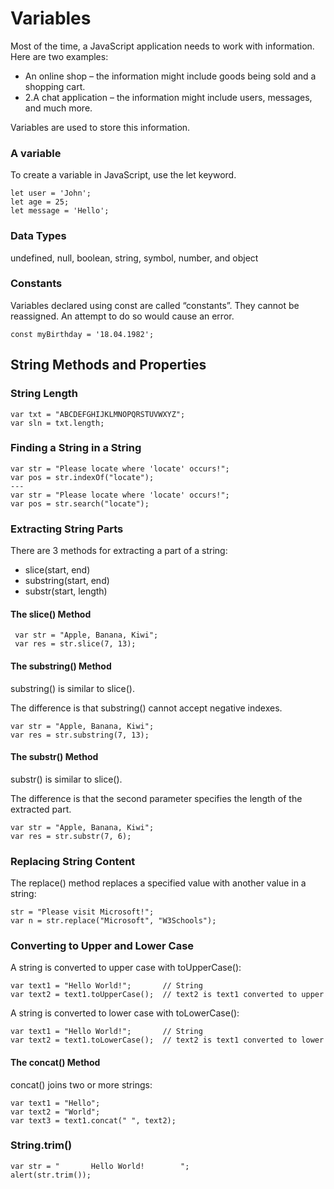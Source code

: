 # Variables

Most of the time, a JavaScript application needs to work with information. Here are two examples:

 - An online shop – the information might include goods being sold and a shopping cart.
 - 2.A chat application – the information might include users, messages, and much more.

Variables are used to store this information.

### A variable

To create a variable in JavaScript, use the let keyword.

    let user = 'John';
    let age = 25;
    let message = 'Hello';

### Data Types

undefined, null, boolean, string, symbol, number, and object

### Constants

Variables declared using const are called “constants”. They cannot be reassigned. An attempt to do so would cause an error.

    const myBirthday = '18.04.1982';

## String Methods and Properties

### String Length

    var txt = "ABCDEFGHIJKLMNOPQRSTUVWXYZ";
    var sln = txt.length;

### Finding a String in a String

    var str = "Please locate where 'locate' occurs!";
    var pos = str.indexOf("locate");
    ---
    var str = "Please locate where 'locate' occurs!";
    var pos = str.search("locate");

### Extracting String Parts

There are 3 methods for extracting a part of a string:

 - slice(start, end)
 - substring(start, end)
 - substr(start, length)

#### The slice() Method

     var str = "Apple, Banana, Kiwi";
     var res = str.slice(7, 13);

#### The substring() Method

substring() is similar to slice().

The difference is that substring() cannot accept negative indexes.

    var str = "Apple, Banana, Kiwi";
    var res = str.substring(7, 13);

#### The substr() Method

substr() is similar to slice().

The difference is that the second parameter specifies the length of the extracted part.

    var str = "Apple, Banana, Kiwi";
    var res = str.substr(7, 6);

### Replacing String Content

The replace() method replaces a specified value with another value in a string:

    str = "Please visit Microsoft!";
    var n = str.replace("Microsoft", "W3Schools");

### Converting to Upper and Lower Case

A string is converted to upper case with toUpperCase():

    var text1 = "Hello World!";       // String
    var text2 = text1.toUpperCase();  // text2 is text1 converted to upper

A string is converted to lower case with toLowerCase():

    var text1 = "Hello World!";       // String
    var text2 = text1.toLowerCase();  // text2 is text1 converted to lower

#### The concat() Method

concat() joins two or more strings:

    var text1 = "Hello";
    var text2 = "World";
    var text3 = text1.concat(" ", text2);

### String.trim()

    var str = "       Hello World!        ";
    alert(str.trim());
